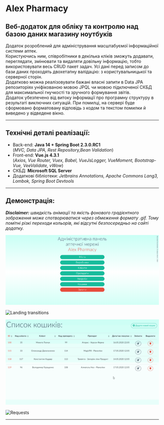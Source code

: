 # Alex Pharmacy

## Веб-додаток для обліку та контролю над базою даних магазину ноутбуків

Додаток розроблений для адміністрування масштабуємої інформаційної системи аптек.<br/>
Користуючись ним, співробітники в декілька кліків зможуть додавати, переглядати, змінювати та видаляти довільну інформацію,
тобто використовувати весь CRUD пакет задач. Усі дані перед записом до бази даних проходять двохетапну валідацію: з користувальницької та серверної сторін.<br/>
Додатково можна реалізовувати бажані власні запити в Data JPA репозиторіях уніфікованою мовою JPQL чи мовою підключеної СКБД для максимальної гнучкості та зручного формування звітів.<br />
Додаток убезпечено від витоку інформації про програмну структуру в результаті виключних ситуацій. При помилці, на сервері буде сформовано форматовану відповідь з кодом та текстом помилки й виведено у відведене вікно.

---

## Технічні деталі реалізації:

- Back-end: **Java 14 + Spring Boot 2.3.0.RC1**<br/>(_MVC, Data JPA, Rest Repository,Bean Validation_)
- Front-end: **Vue.js 4.3.1**<br/>(_Axios, Vue Router, Vuex, Babel, VueJsLogger, VueMoment, Bootstrap-Vue, VeeValidate, vWow_)
- СКБД: **Microsoft SQL Server**
- Додаткові бібліотеки: _Jetbrains Annotations, Apache Commons Lang3, Lombok, Spring Boot Devtools_

---

## Демонстрація:

_**Disclaimer:** швидкість анімації та якість фонового градієнтного зображення може спотворюватися через обмеження формату .gif. Тому помітні різкі переходи кольорів, які відсутні безпосередньо на сайті додатку._

![LandingPhoto](/demo/LandingPhoto.png)

![Landing transitions](/demo/transitionsDemo.gif)

![Basket CRUD](/demo/basketValidation.gif)

![Requests](/demo/requests.gif)

---
